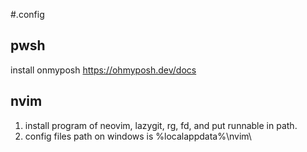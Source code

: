 #.config

## pwsh
install onmyposh https://ohmyposh.dev/docs

## nvim
1. install program of neovim, lazygit, rg, fd, and put runnable in path.
2. config files path on windows is %localappdata%\nvim\
